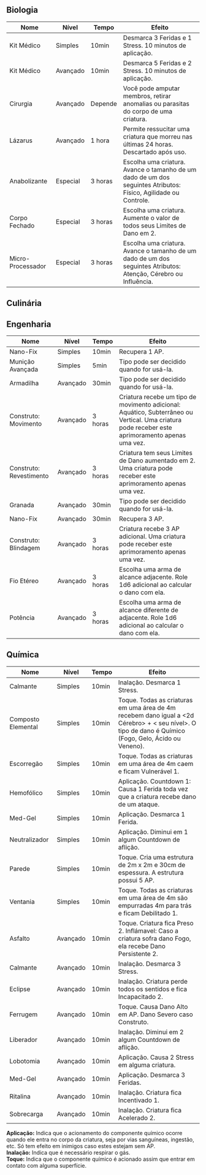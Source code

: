 ## Biologia

| Nome              | Nível    | Tempo   | Efeito                                                                                                           |
| ----------------- | -------- | ------- | ---------------------------------------------------------------------------------------------------------------- |
| Kit Médico        | Simples  | 10min   | Desmarca 3 Feridas e 1 Stress. 10 minutos de aplicação.                                                          |
| Kit Médico        | Avançado | 10min   | Desmarca 5 Feridas e 2 Stress. 10 minutos de aplicação.                                                          |
| Cirurgia          | Avançado | Depende | Você pode amputar membros, retirar anomalias ou parasitas do corpo de uma criatura.                              |
| Lázarus           | Avançado | 1 hora  | Permite ressucitar uma criatura que morreu nas últimas 24 horas. Descartado após uso.                            |
| Anabolizante      | Especial | 3 horas | Escolha uma criatura. Avance o tamanho de um dado de um dos seguintes Atributos: Físico, Agilidade ou Controle.  |
| Corpo Fechado     | Especial | 3 horas | Escolha uma criatura. Aumente o valor de todos seus Limites de Dano em 2.                                        |
| Micro-Processador | Especial | 3 horas | Escolha uma criatura. Avance o tamanho de um dado de um dos seguintes Atributos: Atenção, Cérebro ou Influência. |

## Culinária

## Engenharia

| Nome                    | Nível    | Tempo   | Efeito                                                                                                                                          |
| ----------------------- | -------- | ------- | ----------------------------------------------------------------------------------------------------------------------------------------------- |
| Nano-Fix                | Simples  | 10min   | Recupera 1 AP.                                                                                                                                  |
| Munição Avançada        | Simples  | 5min    | Tipo pode ser decidido quando for usá-la.                                                                                                       |
| Armadilha               | Avançado | 30min   | Tipo pode ser decidido quando for usá-la.                                                                                                       |
| Construto: Movimento    | Avançado | 3 horas | Criatura recebe um tipo de movimento adicional: Aquático, Subterrâneo ou Vertical. Uma criatura pode receber este aprimoramento apenas uma vez. |
| Construto: Revestimento | Avançado | 3 horas | Criatura tem seus Limites de Dano aumentado em 2. Uma criatura pode receber este aprimoramento apenas uma vez.                                  |
| Granada                 | Avançado | 30min   | Tipo pode ser decidido quando for usá-la.                                                                                                       |
| Nano-Fix                | Avançado | 30min   | Recupera 3 AP.                                                                                                                                  |
| Construto: Blindagem    | Avançado | 3 horas | Criatura recebe 3 AP adicional. Uma criatura pode receber este aprimoramento apenas uma vez.                                                    |
| Fio Etéreo              | Avançado | 3 horas | Escolha uma arma de alcance adjacente. Role 1d6 adicional ao calcular o dano com ela.                                                           |
| Potência                | Avançado | 3 horas | Escolha uma arma de alcance diferente de adjacente. Role 1d6 adicional ao calcular o dano com ela.                                              |

## Química

| Nome               | Nível    | Tempo | Efeito                                                                                                                                                |
| ------------------ | -------- | ----- | ----------------------------------------------------------------------------------------------------------------------------------------------------- |
| Calmante           | Simples  | 10min | Inalação. Desmarca 1 Stress.                                                                                                                          |
| Composto Elemental | Simples  | 10min | Toque. Todas as criaturas em uma área de 4m recebem dano igual a <2d Cérebro> + < seu nível>. O tipo de dano é Químico (Fogo, Gelo, Ácido ou Veneno). |
| Escorregão         | Simples  | 10min | Toque. Todas as criaturas em uma área de 4m caem e ficam Vulnerável 1.                                                                                |
| Hemofólico         | Simples  | 10min | Aplicação. Countdown 1: Causa 1 Ferida toda vez que a criatura recebe dano de um ataque.                                                              |
| Med-Gel            | Simples  | 10min | Aplicação. Desmarca 1 Ferida.                                                                                                                         |
| Neutralizador      | Simples  | 10min | Aplicação. Diminui em 1 algum Countdown de aflição.                                                                                                   |
| Parede             | Simples  | 10min | Toque. Cria uma estrutura de 2m x 2m e 30cm de espessura. A estrutura possui 5 AP.                                                                    |
| Ventania           | Simples  | 10min | Toque. Todas as criaturas em uma área de 4m são empurradas 4m para trás e ficam Debilitado 1.                                                         |
| Asfalto            | Avançado | 10min | Toque. Criatura fica Preso 2. Inflámavel: Caso a criatura sofra dano Fogo, ela recebe Dano Persistente 2.                                             |
| Calmante           | Avançado | 10min | Inalação. Desmarca 3 Stress.                                                                                                                          |
| Eclipse            | Avançado | 10min | Inalação. Criatura perde todos os sentidos e fica Incapacitado 2.                                                                                     |
| Ferrugem           | Avançado | 10min | Toque. Causa Dano Alto em AP. Dano Severo caso Construto.                                                                                             |
| Liberador          | Avançado | 10min | Inalação. Diminui em 2 algum Countdown de aflição.                                                                                                    |
| Lobotomia          | Avançado | 10min | Aplicação. Causa 2 Stress em alguma criatura.                                                                                                         |
| Med-Gel            | Avançado | 10min | Aplicação. Desmarca 3 Feridas.                                                                                                                        |
| Ritalina           | Avançado | 10min | Inalação. Criatura fica Incentivado 1.                                                                                                                |
| Sobrecarga         | Avançado | 10min | Inalação. Criatura fica Acelerado 2.                                                                                                                  |

**Aplicação:** Indica que o acionamento do componente químico ocorre quando ele entra no corpo da criatura, seja por vias sanguíneas, ingestão, etc. Só tem efeito em inimigos caso estes estejam sem AP.   
**Inalação:** Indica que é necessário respirar o gás.  
**Toque:** Indica que o componente químico é acionado assim que entrar em contato com alguma superfície.